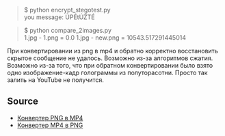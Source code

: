 > $ python encrypt_stegotest.py  
you message:  ÙPÉtÚZTÉ

> $ python compare_2images.py  
1.jpg - 1.png =  0.0
1.jpg - new.png =  10543.517291445014


При конвертировании из png в mp4 и обратно корректно восстановить скрытое сообщение не удалось.
Возможно из-за алгоритмов сжатия. Возможно из-за того, что при обратном конвертировании было взято
одно изображение-кадр голограммы из полуторасотни. Просто так залить на YouTube не получится.

## Source

* [Конвертер PNG в MP4](https://video.online-convert.com/ru/convert/png-to-mp4)
* [Конвертер MP4 в PNG](https://image.online-convert.com/ru/convert/mp4-to-png)
